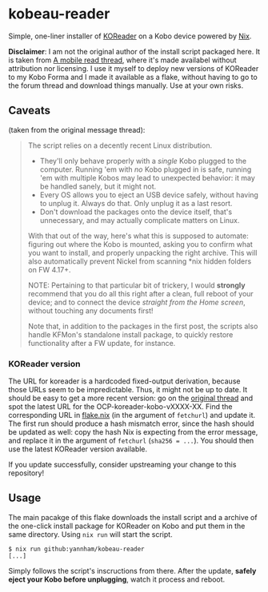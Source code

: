 # kobeau-reader

Simple, one-liner installer of [KOReader][koreader] on a Kobo device powered by [Nix][nix].

**Disclaimer**: I am not the original author of the install script packaged
here. It is taken from [A mobile read thread][forum-thread], where it's made
availabel without attribution nor licensing. I use it myself to deploy new
versions of KOReader to my Kobo Forma and I made it available as a flake,
without having to go to the forum thread and download things manually. Use at
your own risks.

## Caveats

(taken from the original message thread):

> The script relies on a decently recent Linux distribution.
>
> - They'll only behave properly with a *single* Kobo plugged to the computer.
>   Running 'em with *no* Kobo plugged in is safe, running 'em with multiple
>   Kobos may lead to unexpected behavior: it may be handled sanely, but it
>   might not.
> - Every OS allows you to eject an USB device safely, without having to unplug
>   it. Always do that. Only unplug it as a last resort.
> - Don't download the packages onto the device itself, that's unnecessary, and
>   may actually complicate matters on Linux.
>
> With that out of the way, here's what this is supposed to automate: figuring
> out where the Kobo is mounted, asking you to confirm what you want to install,
> and properly unpacking the right archive. This will also automatically prevent
> Nickel from scanning *nix hidden folders on FW 4.17+.
>
> NOTE: Pertaining to that particular bit of trickery, I would **strongly**
> recommend that you do all this right after a clean, full reboot of your
> device; and to connect the device *straight from the Home screen*, without
> touching any documents first!
>
> Note that, in addition to the packages in the first post, the scripts also
> handle KFMon's standalone install package, to quickly restore functionality
> after a FW update, for instance.

### KOReader version

The URL for koreader is a hardcoded fixed-output derivation, because those URLs
seem to be impredictable. Thus, it might not be up to date. It should be easy to
get a more recent version: go on the [original thread][forum-thread] and spot
the latest URL for the OCP-koreader-kobo-vXXXX-XX. Find the corresponding URL in
[flake.nix](./flake.nix) (in the argument of `fetchurl`) and update it. The
first run should produce a hash mismatch error, since the hash should be updated
as well: copy the hash Nix is expecting from the error message, and replace it
in the argument of `fetchurl` (`sha256 = ...`). You should then use the latest
KOReader version available.

If you update successfully, consider upstreaming your change to this repository!

## Usage

The main pacakge of this flake downloads the install script and a archive of the
one-click install package for KOReader on Kobo and put them in the same
directory. Using `nix run` will start the script.

```console
$ nix run github:yannham/kobeau-reader
[...]
```

Simply follows the script's inscructions from there. After the update, **safely
eject your Kobo before unplugging**, watch it process and reboot.

[forum-thread]: https://www.mobileread.com/forums/showthread.php?t=314220
[koreader]: https://github.com/koreader/koreader
[nix]: https://nixos.org/
